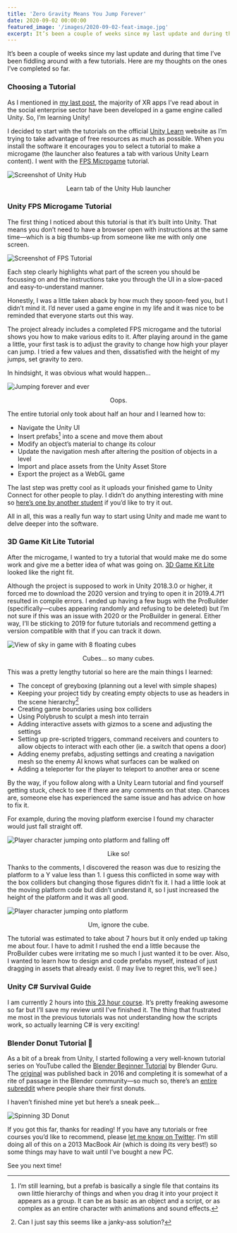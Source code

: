 ```yaml
---
title: 'Zero Gravity Means You Jump Forever'
date: 2020-09-02 00:00:00
featured_image: '/images/2020-09-02-feat-image.jpg'
excerpt: It’s been a couple of weeks since my last update and during that time I’ve been fiddling around with a few tutorials. Here are my thoughts on the ones I’ve completed so far.
---
```


It’s been a couple of weeks since my last update and during that time I’ve been fiddling around with a few tutorials. Here are my thoughts on the ones I’ve completed so far.

### Choosing a Tutorial

As I mentioned in [my last post](/blog/intro-to-vr-webinar-circuit-stream), the majority of XR apps I’ve read about in the social enterprise sector have been developed in a game engine called Unity. So, I’m learning Unity!

I decided to start with the tutorials on the official [Unity Learn](https://learn.unity.com/) website as I’m trying to take advantage of free resources as much as possible. When you install the software it encourages you to select a tutorial to make a microgame (the launcher also features a tab with various Unity Learn content). I went with the [FPS Microgame](https://learn.unity.com/project/fps-template) tutorial.

![Screenshot of Unity Hub](/images/2020-09-02-unity-learn.jpg)
<p style="text-align: center">Learn tab of the Unity Hub launcher</p>

### Unity FPS Microgame Tutorial

The first thing I noticed about this tutorial is that it’s built into Unity. That means you don’t need to have a browser open with instructions at the same time—which is a big thumbs-up from someone like me with only one screen.

![Screenshot of FPS Tutorial](/images/2020-09-02-fps-tutorial-large.jpg)

Each step clearly highlights what part of the screen you should be focussing on and the instructions take you through the UI in a slow-paced and easy-to-understand manner.

Honestly, I was a little taken aback by how much they spoon-feed you, but I didn’t mind it. I’d never used a game engine in my life and it was nice to be reminded that everyone starts out this way.

The project already includes a completed FPS microgame and the tutorial shows you how to make various edits to it. After playing around in the game a little, your first task is to adjust the gravity to change how high your player can jump. I tried a few values and then, dissatisfied with the height of my jumps, set gravity to zero.

In hindsight, it was obvious what would happen...

![Jumping forever and ever](/images/2020-09-02-jump-forever.gif)
<p style="text-align: center">Oops.</p>

The entire tutorial only took about half an hour and I learned how to:
- Navigate the Unity UI
- Insert prefabs[^1] into a scene and move them about
- Modify an object’s material to change its colour
- Update the navigation mesh after altering the position of objects in a level
- Import and place assets from the Unity Asset Store
- Export the project as a WebGL game

The last step was pretty cool as it uploads your finished game to Unity Connect for other people to play. I didn’t do anything interesting with mine so [here’s one by another student](https://connect.unity.com/mg/fps/untitled-16929) if you’d like to try it out.

All in all, this was a really fun way to start using Unity and made me want to delve deeper into the software.

### 3D Game Kit Lite Tutorial

After the microgame, I wanted to try a tutorial that would make me do some work and give me a better idea of what was going on. [3D Game Kit Lite](https://learn.unity.com/project/3d-game-kit-lite/) looked like the right fit.

Although the project is supposed to work in Unity 2018.3.0 or higher, it forced me to download the 2020 version and trying to open it in 2019.4.7f1 resulted in compile errors. I ended up having a few bugs with the ProBuilder (specifically—cubes appearing randomly and refusing to be deleted) but I’m not sure if this was an issue with 2020 or the ProBuilder in general. Either way, I’ll be sticking to 2019 for future tutorials and recommend getting a version compatible with that if you can track it down.

![View of sky in game with 8 floating cubes](/images/2020-09-02-so-many-cubes.jpg)
<p style="text-align: center">Cubes… so many cubes.</p>

This was a pretty lengthy tutorial so here are the main things I learned:
- The concept of greyboxing (planning out a level with simple shapes)
- Keeping your project tidy by creating empty objects to use as headers in the scene hierarchy[^2]
- Creating game boundaries using box colliders
- Using Polybrush to sculpt a mesh into terrain
- Adding interactive assets with gizmos to a scene and adjusting the settings
- Setting up pre-scripted triggers, command receivers and counters to allow objects to interact with each other (ie. a switch that opens a door)
- Adding enemy prefabs, adjusting settings and creating a navigation mesh so the enemy AI knows what surfaces can be walked on
- Adding a teleporter for the player to teleport to another area or scene

By the way, if you follow along with a Unity Learn tutorial and find yourself getting stuck, check to see if there are any comments on that step. Chances are, someone else has experienced the same issue and has advice on how to fix it.

For example, during the moving platform exercise I found my character would just fall straight off.

![Player character jumping onto platform and falling off](/images/2020-09-02-fallinacid.gif)
<p style="text-align: center">Like so!</p>

Thanks to the comments, I discovered the reason was due to resizing the platform to a Y value less than 1. I guess this conflicted in some way with the box colliders but changing those figures didn’t fix it. I had a little look at the moving platform code but didn’t understand it, so I just increased the height of the platform and it was all good.

![Player character jumping onto platform](/images/2020-09-02-platformsuccess.gif)
<p style="text-align: center">Um, ignore the cube.</p>


The tutorial was estimated to take about 7 hours but it only ended up taking me about four. I have to admit I rushed the end a little because the ProBuilder cubes were irritating me so much I just wanted it to be over. Also, I wanted to learn how to design and code prefabs myself, instead of just dragging in assets that already exist. (I may live to regret this, we’ll see.)

### Unity C# Survival Guide

I am currently 2 hours into [this 23 hour course](https://learn.unity.com/course/unity-c-survival-guide). It’s pretty freaking awesome so far but I’ll save my review until I’ve finished it. The thing that frustrated me most in the previous tutorials was not understanding how the scripts work, so actually learning C# is very exciting!

### Blender Donut Tutorial 🍩

As a bit of a break from Unity, I started following a very well-known tutorial series on YouTube called the [Blender Beginner Tutorial](https://www.youtube.com/playlist?list=PLjEaoINr3zgEq0u2MzVgAaHEBt--xLB6U) by Blender Guru. The [original](https://www.blenderguru.com/tutorials/blender-beginner-tutorial-series) was published back in 2016 and completing it is somewhat of a rite of passage in the Blender community—so much so, there’s an [entire subreddit](https://www.reddit.com/r/BlenderDoughnuts/) where people share their first donuts.

I haven’t finished mine yet but here’s a sneak peek...

![Spinning 3D Donut](/images/2020-09-02-firstdonut.gif)


If you got this far, thanks for reading! If you have any tutorials or free courses you’d like to recommend, please [let me know on Twitter](https://twitter.com/aivencha). I’m still doing all of this on a 2013 MacBook Air (which is doing its very best!) so some things may have to wait until I’ve bought a new PC.

See you next time!

[^1]:I’m still learning, but a prefab is basically a single file that contains its own little hierarchy of things and when you drag it into your project it appears as a group. It can be as basic as an object and a script, or as complex as an entire character with animations and sound effects.
[^2]:Can I just say this seems like a janky-ass solution?
